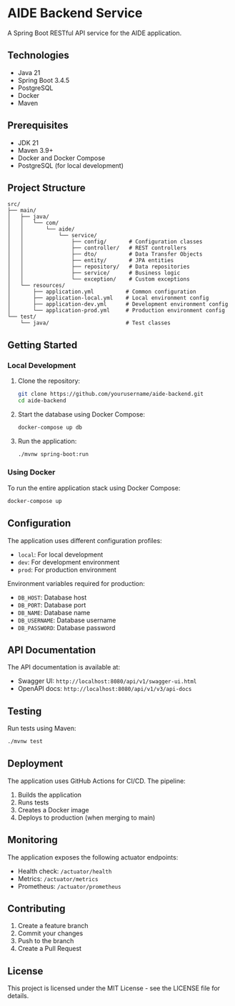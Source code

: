 # AIDE Backend Service

A Spring Boot RESTful API service for the AIDE application.

## Technologies

- Java 21
- Spring Boot 3.4.5
- PostgreSQL
- Docker
- Maven

## Prerequisites

- JDK 21
- Maven 3.9+
- Docker and Docker Compose
- PostgreSQL (for local development)

## Project Structure

```
src/
├── main/
│   ├── java/
│   │   └── com/
│   │       └── aide/
│   │           └── service/
│   │               ├── config/       # Configuration classes
│   │               ├── controller/   # REST controllers
│   │               ├── dto/          # Data Transfer Objects
│   │               ├── entity/       # JPA entities
│   │               ├── repository/   # Data repositories
│   │               ├── service/      # Business logic
│   │               └── exception/    # Custom exceptions
│   └── resources/
│       ├── application.yml          # Common configuration
│       ├── application-local.yml    # Local environment config
│       ├── application-dev.yml      # Development environment config
│       └── application-prod.yml     # Production environment config
└── test/
    └── java/                        # Test classes
```

## Getting Started

### Local Development

1. Clone the repository:
   ```bash
   git clone https://github.com/yourusername/aide-backend.git
   cd aide-backend
   ```

2. Start the database using Docker Compose:
   ```bash
   docker-compose up db
   ```

3. Run the application:
   ```bash
   ./mvnw spring-boot:run
   ```

### Using Docker

To run the entire application stack using Docker Compose:

```bash
docker-compose up
```

## Configuration

The application uses different configuration profiles:

- `local`: For local development
- `dev`: For development environment
- `prod`: For production environment

Environment variables required for production:
- `DB_HOST`: Database host
- `DB_PORT`: Database port
- `DB_NAME`: Database name
- `DB_USERNAME`: Database username
- `DB_PASSWORD`: Database password

## API Documentation

The API documentation is available at:
- Swagger UI: `http://localhost:8080/api/v1/swagger-ui.html`
- OpenAPI docs: `http://localhost:8080/api/v1/v3/api-docs`

## Testing

Run tests using Maven:

```bash
./mvnw test
```

## Deployment

The application uses GitHub Actions for CI/CD. The pipeline:
1. Builds the application
2. Runs tests
3. Creates a Docker image
4. Deploys to production (when merging to main)

## Monitoring

The application exposes the following actuator endpoints:
- Health check: `/actuator/health`
- Metrics: `/actuator/metrics`
- Prometheus: `/actuator/prometheus`

## Contributing

1. Create a feature branch
2. Commit your changes
3. Push to the branch
4. Create a Pull Request

## License

This project is licensed under the MIT License - see the LICENSE file for details. 